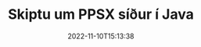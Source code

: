 ---
############################# Static ############################
layout: "auto-gen-merger"
date: 2022-11-10T15:13:38
draft: false
otherformats: pptx rtf tex vdx vsdm vsdx vssm vssx vstm vstx vsx vtx xlam xls xlsb xlsm

############################# Head ############################
head_title: "Skiptu og skiptu á PPSX síðum í Java"
head_description: "Skiptu um og skiptu um stöðu tveggja síðna í PPSX skrá í Java með því að nota forritaskil skjalasamruna."

############################# Header ############################
title: "Skiptu um PPSX síður í Java"
description: "Skiptu um PPSX síður með nokkrum línum af Java kóða."
bg_image: "https://cms.admin.containerize.com/templates/aspose/App_Themes/V3/images/bg/header1.png"
bg_overlay: false
button:
    enable: true
    icon: "fas fa-arrow-down"
    label: "Sækja ókeypis prufuáskrift"
    link: "https://downloads.groupdocs.com/merger/java"

############################# SubMenu ############################
submenu:
    enable: true

    left:
        img_alt: "GroupDocs.Merger for Java"
        image: "https://cms.admin.containerize.com/templates/groupdocs/images/product-logos/90x90-noborder/groupdocs-merger-java.png"
        product: "GroupDocs.Merger"
        platform: "Java"

    middle:
        button:

            # button loop
            - link: "https://apireference.groupdocs.com/merger/java"
              text: "API tilvísun"

            # button loop
            - link: "https://github.com/groupdocs-merger"
              text: "Dæmi um kóða"

            # button loop
            - link: "https://products.groupdocs.app/merger/family"
              text: "Sýningar í beinni"

            # button loop
            - link: "https://purchase.groupdocs.com/pricing/merger/java"
              text: "Verðlag"

    right:
        link_download: "https://downloads.groupdocs.com/merger"
        link_learn: "https://docs.groupdocs.com/merger/java"
        link_buy: "https://purchase.groupdocs.com"

############################# About ############################
about:
    enable: true
    title: "Um GroupDocs.Merger for Java API"
    content: |
        [GroupDocs.Merger for Java](/is/merger/java/) býður upp á einfalda lausn til að sameinast á öruggan hátt og skipta á milli margra skjalasniða, þar á meðal PDF, Microsoft Office (Word, Excel, PowerPoint , OneNote), OpenDocument, HTML, myndir og mörg önnur innan Java forrita. Með því að bæta við örfáum línum af kóðanum skaltu framkvæma nokkrar skjalaaðgerðir eins og færa, fjarlægja, snúa, skipta um, draga út eða breyta stefnu síðna innan skjalanna. Skjalasamruna API styður einnig forskoðun skjalasíður sem mynd til að greina skjalabyggingu, snið og innihald á síðunni.
        
        GroupDocs.Merger API er rétti kosturinn fyrir fyrirtækjalausnir sem þurfa að skipta um skráarsíðueiginleika. Þessi API eru vel studd á öllum helstu stýrikerfum og kerfum þar á meðal J2SE 7.0 (1.7), J2SE 8.0 (1.8), Java 10.

############################# Steps ############################
steps:
    enable: true
    title_left: "Skiptu um PPSX skráarsíður í Java"
    content_left: |
        [GroupDocs.Merger for Java](/is/merger/java/) auðveldar Java forriturum að skipta um síður innan PPSX skráar með því að útfæra nokkur auðveld skref .
        
        * Frumstilltu **SwapOptions** til að tilgreina blaðsíðunúmer til að skiptast á.
        * Búðu til nýtt tilvik af **Merger** og sendu frumskjalsslóð sem byggingarbreytu.
        * Hringdu í **swapPages** og sendu **SwapOptions** hlutinn.
        * Hringdu í **Save** og tilgreindu skráarslóðina til að vista skjalið sem myndast.

    title_right: "kerfis kröfur"
    content_right: |
        GroupDocs.Merger for Java API eru studd á öllum helstu kerfum og stýrikerfum. Áður en þú keyrir kóðann hér að neðan skaltu ganga úr skugga um að þú hafir eftirfarandi forsendur uppsettar á kerfinu þínu.

        * Stýrikerfi: Microsoft Windows, Linux, MacOS
        * Þróunarumhverfi: NetBeans, IntelliJ IDEA, Eclipse
        * Rammar: J2SE 7.0 (1.7), J2SE 8.0 (1.8), Java 10
        * Sæktu nýjustu útgáfuna af GroupDocs.Merger for Java frá [Maven](https://repository.groupdocs.com/webapp/#/artifacts/browse/tree/General/repo/com/groupdocs/groupdocs-merger)
         
    code: |
     {{% merger/additional-styles %}}
     {{< merger/code-merger title="Hvernig á að skipta um PPSX skráarsíður með því að nota Java dæmikóða">}}

        ```java    
        // Skiptu um PPSX skráarsíður með því að nota GroupDocs.Merger API
        int pageNumber1 = 6;
        int pageNumber2 = 1;

        // Frumstilla SwapOptions flokkinn til að tilgreina blaðsíðunúmer til að skipta
        SwapOptions swapOptions = new SwapOptions(pageNumber2, pageNumber1);

        // Staðfestu samruna með inntaksskjali PPSX
        Merger merger = new Merger("input.ppsx");

        // Hringdu í SwapPages aðferðina og sendu SwapOptions hlutinn til hennar
        merger.swapPages(swapOptions);
    
        // Hringdu í Vista aðferð og farðu í gegnum viðeigandi skráarslóð til að vista úttaksskjalið
        merger.save("output.ppsx");
        ```
     {{< /merger/code-merger >}}

############################# Demos ############################
demos:
    enable: true
    title: "Sýningar í beinni - Skiptu um PPSX skráarsíður á netinu"
    content: |
       Skiptu um PPSX skráarsíður núna með því að fara á vefsíðu [GroupDocs.Merger Live Demos](https://products.groupdocs.app/splitter/swap-pages/ppsx).
       Lifandi kynningin hefur eftirfarandi kosti.
        
############################# About Formats ############################
about_formats:
    enable: true

############################# More Formats ############################
more_formats:
    enable: true
    title: "Skiptu um síður með öðrum skráarsniðum"
    content: |
        Java skjöl sameining og skipt API fyrir skráarsnið og myndir. Skiptu um nokkur af vinsælustu skráarsniðunum eins og fram kemur hér að neðan.

############################# Back to top ###############################
back_to_top:
    enable: true
---